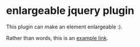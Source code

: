 enlargeable jquery plugin
===========

This plugin can make an element enlargeable :).

Rather than words, this is an [example link](http://jsfiddle.net/popallo/fwVwJ/8/).
